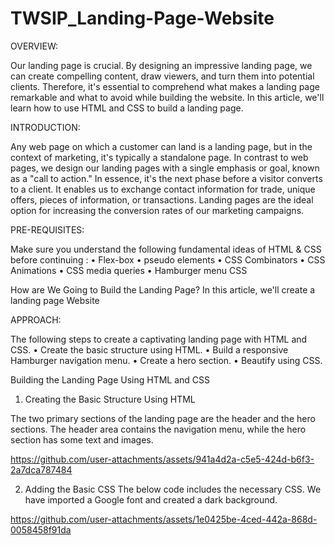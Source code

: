 # TWSIP_Landing-Page-Website

OVERVIEW:

Our landing page is crucial. By designing an impressive landing page, we can create compelling content, draw viewers, and turn them into potential clients. Therefore, it's essential to comprehend what makes a landing page remarkable and what to avoid while building the website.
In this article, we'll learn how to use HTML and CSS to build a landing page.

INTRODUCTION:

Any web page on which a customer can land is a landing page, but in the context of marketing, it's typically a standalone page. In contrast to web pages, we design our landing pages with a single emphasis or goal, known as a "call to action." In essence, it's the next phase before a visitor converts to a client. It enables us to exchange contact information for trade, unique offers, pieces of information, or transactions. Landing pages are the ideal option for increasing the conversion rates of our marketing campaigns.

PRE-REQUISITES:

Make sure you understand the following fundamental ideas of HTML & CSS before continuing :
•	Flex-box
•	pseudo elements
•	CSS Combinators
•	CSS Animations
•	CSS media queries
•	Hamburger menu CSS

How are We Going to Build the Landing Page?
In this article, we'll create a landing page Website

APPROACH:

The following steps to create a captivating landing page with HTML and CSS.
•	Create the basic structure using HTML.
•	Build a responsive Hamburger navigation menu.
•	Create a hero section.
•	Beautify using CSS.

Building the Landing Page Using HTML and CSS

1. Creating the Basic Structure Using HTML
   
The two primary sections of the landing page are the header and the hero sections. The header area contains the navigation menu, while the hero section has some text and images.

https://github.com/user-attachments/assets/941a4d2a-c5e5-424d-b6f3-2a7dca787484

2. Adding the Basic CSS
The below code includes the necessary CSS. We have imported a Google font and created a dark background.

https://github.com/user-attachments/assets/1e0425be-4ced-442a-868d-0058458f91da












